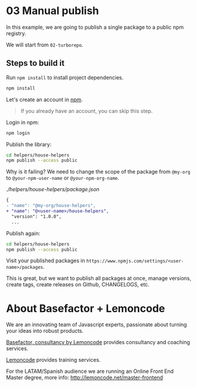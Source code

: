 # 03 Manual publish

In this example, we are going to publish a single package to a public npm registry.

We will start from `02-turborepo`.

## Steps to build it

Run `npm install` to install project dependencies.

```bash
npm install
```

Let's create an account in [npm](https://www.npmjs.com/signup).

> If you already have an account, you can skip this step.

Login in npm:

```bash
npm login
```

Publish the library:

```bash
cd helpers/house-helpers
npm publish --access public
```

Why is it failing? We need to change the scope of the package from `@my-org` to `@your-npm-user-name` or `@your-npm-org-name`.

_./helpers/house-helpers/package.json_

```diff
{
- "name": "@my-org/house-helpers",
+ "name": "@<user-name>/house-helpers",
  "version": "1.0.0",
  ...

```

Publish again:

```bash
cd helpers/house-helpers
npm publish --access public
```

Visit your published packages in `https://www.npmjs.com/settings/<user-name>/packages`.

This is great, but we want to publish all packages at once, manage versions, create tags, create releases on Github, CHANGELOGS, etc.

# About Basefactor + Lemoncode

We are an innovating team of Javascript experts, passionate about turning your ideas into robust products.

[Basefactor, consultancy by Lemoncode](http://www.basefactor.com) provides consultancy and coaching services.

[Lemoncode](http://lemoncode.net/services/en/#en-home) provides training services.

For the LATAM/Spanish audience we are running an Online Front End Master degree, more info: http://lemoncode.net/master-frontend
